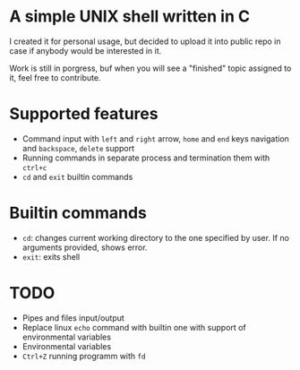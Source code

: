 # A simple UNIX shell written in C

I created it for personal usage, but decided to upload it into public repo in case if anybody would be interested in it.

Work is still in porgress, buf when you will see a "finished" topic assigned to it, feel free to contribute.

# Supported features
* Command input with `left` and `right` arrow, `home` and `end` keys navigation and `backspace`, `delete` support
* Running commands in separate process and termination them with `ctrl+c`
* `cd` and `exit` builtin commands

# Builtin commands
* `cd`: changes current working directory to the one specified by user. If no arguments provided, shows error.
* `exit`: exits shell
  
# TODO
* Pipes and files input/output
* Replace linux `echo` command with builtin one with support of environmental variables
* Environmental variables
* `Ctrl+Z` running programm with `fd`